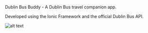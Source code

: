 Dublin Bus Buddy - A Dublin Bus travel companion app.

Developed using the Ionic Framework and the official Dublin Bus API.

![alt text](https://i.imgur.com/TlCRwNo.png)
